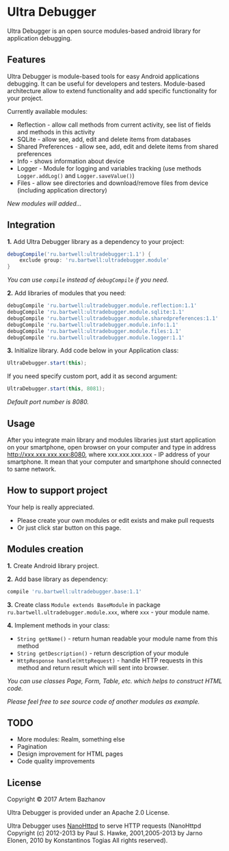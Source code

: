 Ultra Debugger
============

Ultra Debugger is an open source modules-based android library for application debugging.

## Features

Ultra Debugger is module-based tools for easy Android applications debugging. It can be useful for developers and testers. Module-based architecture allow to extend functionality and add specific functionality for your project.

Currently available modules:

* Reflection - allow call methods from current activity, see list of fields and methods in this activity
* SQLite - allow see, add, edit and delete items from databases
* Shared Preferences - allow see, add, edit and delete items from shared preferences
* Info - shows information about device
* Logger - Module for logging and variables tracking (use methods `Logger.addLog()` and `Logger.saveValue()`)
* Files - allow see directories and download/remove files from device (including application directory)

_New modules will added..._

## Integration

__1.__ Add Ultra Debugger library as a dependency to your project:

```groovy
debugCompile('ru.bartwell:ultradebugger:1.1') {
    exclude group: 'ru.bartwell:ultradebugger.module'
}
```

_You can use `compile` instead of `debugCompile` if you need._

__2.__ Add libraries of modules that you need:
```groovy
debugCompile 'ru.bartwell:ultradebugger.module.reflection:1.1'
debugCompile 'ru.bartwell:ultradebugger.module.sqlite:1.1'
debugCompile 'ru.bartwell:ultradebugger.module.sharedpreferences:1.1'
debugCompile 'ru.bartwell:ultradebugger.module.info:1.1'
debugCompile 'ru.bartwell:ultradebugger.module.files:1.1'
debugCompile 'ru.bartwell:ultradebugger.module.logger:1.1'
```

__3.__ Initialize library. Add code below in your Application class:

```java
UltraDebugger.start(this);
```

If you need specify custom port, add it as second argument:

```java
UltraDebugger.start(this, 8081);
```

_Default port number is 8080._

## Usage

After you integrate main library and modules libraries just start application on your smartphone, open browser on your computer and type in address http://xxx.xxx.xxx.xxx:8080, where xxx.xxx.xxx.xxx - IP address of your smartphone. It mean that your computer and smartphone should connected to same network.

## How to support project

Your help is really appreciated.
* Please create your own modules or edit exists and make pull requests
* Or just click star button on this page.

## Modules creation

__1.__ Create Android library project.

__2.__ Add base library as dependency:
```groovy
compile 'ru.bartwell:ultradebugger.base:1.1'
```

__3.__ Create class `Module extends BaseModule` in package `ru.bartwell.ultradebugger.module.xxx`, where `xxx` - your module name.

__4.__ Implement methods in your class:
 * `String getName()` - return human readable your module name from this method
 * `String getDescription()` - return description of your module
 * `HttpResponse handle(HttpRequest)` - handle HTTP requests in this method and return result which will sent into browser.

_You can use classes Page, Form, Table, etc. which helps to construct HTML code._

_Please feel free to see source code of another modules as example._

## TODO

* More modules: Realm, something else
* Pagination
* Design improvement for HTML pages
* Code quality improvements

## License

Copyright © 2017 Artem Bazhanov

Ultra Debugger is provided under an Apache 2.0 License.

Ultra Debugger uses [NanoHttpd](https://github.com/NanoHttpd/nanohttpd) to serve HTTP requests (NanoHttpd Copyright (c) 2012-2013 by Paul S. Hawke, 2001,2005-2013 by Jarno Elonen, 2010 by Konstantinos Togias All rights reserved).